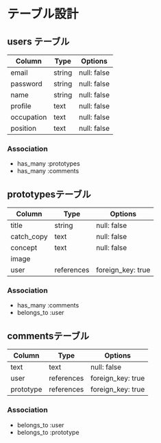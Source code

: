 # テーブル設計

## users テーブル

| Column      | Type   | Options     |
| --------    | ------ | ----------- |
| email       | string | null: false |
| password    | string | null: false |
| name        | string | null: false |
| profile     | text   | null: false |
| occupation  | text   | null: false |
| position    | text   | null: false |

### Association

- has_many  :prototypes
- has_many  :comments



## prototypesテーブル
| Column      | Type         | Options            |
| --------    | -----------  | -----------------  |
| title       | string       | null: false        |
| catch_copy  | text         | null: false        |
| concept     | text         | null: false        |
| image       |              |                    | 
| user        | references   | foreign_key: true  |

### Association

- has_many  :comments
- belongs_to :user



## commentsテーブル
| Column      | Type         | Options           |
| --------    | -----------  | ----------------- |
| text        | text         | null: false       |
| user        | references   | foreign_key: true |
| prototype   | references   | foreign_key: true |

### Association

- belongs_to  :user
- belongs_to  :prototype
